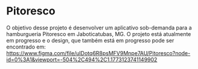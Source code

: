 # Pitoresco
O objetivo desse projeto é desenvolver um aplicativo sob-demanda para a hamburgueria Pitoresco em Jaboticatubas, MG. O projeto está atualmente em progresso e o design, que também está em progresso pode ser encontrado em: https://www.figma.com/file/uIDotq6R8psMFV9Mnpe7AU/Pitoresco?node-id=0%3A1&viewport=-504%2C494%2C1.1773123741149902
